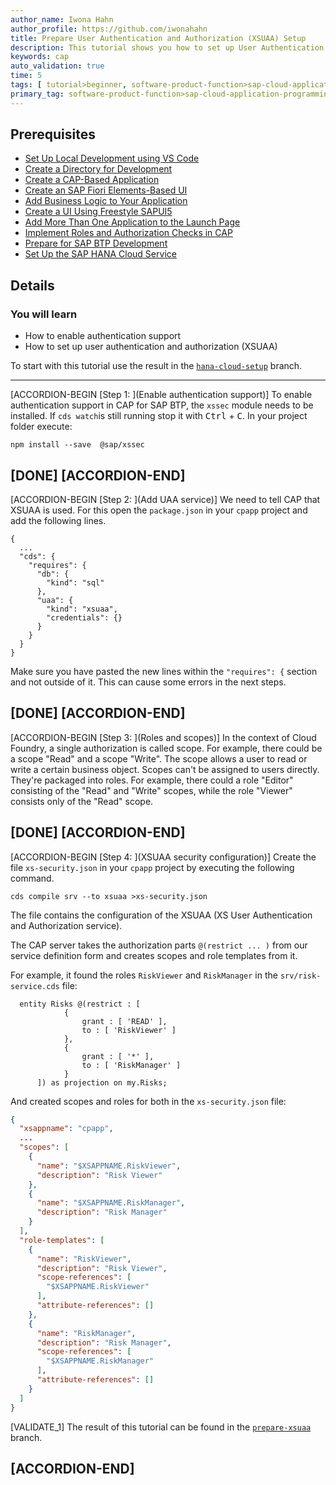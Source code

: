 ```yaml
---
author_name: Iwona Hahn
author_profile: https://github.com/iwonahahn
title: Prepare User Authentication and Authorization (XSUAA) Setup
description: This tutorial shows you how to set up User Authentication and Authorization (XSUAA).
keywords: cap
auto_validation: true
time: 5
tags: [ tutorial>beginner, software-product-function>sap-cloud-application-programming-model, programming-tool>node-js, software-product>sap-business-technology-platform, software-product>sap-fiori]
primary_tag: software-product-function>sap-cloud-application-programming-model
---
```


## Prerequisites
 - [Set Up Local Development using VS Code](btp-app-set-up-local-development)
 - [Create a Directory for Development](btp-app-create-directory)
 - [Create a CAP-Based Application](btp-app-create-cap-application)
 - [Create an SAP Fiori Elements-Based UI](btp-app-create-ui-fiori-elements)
 - [Add Business Logic to Your Application](btp-app-cap-business-logic)
 - [Create a UI Using Freestyle SAPUI5](btp-app-create-ui-freestyle-sapui5)
 - [Add More Than One Application to the Launch Page](btp-app-launchpage)
 - [Implement Roles and Authorization Checks in CAP](btp-app-cap-roles)
 - [Prepare for SAP BTP Development](btp-app-prepare-btp)
 - [Set Up the SAP HANA Cloud Service](btp-app-hana-cloud-setup)

## Details
### You will learn
 - How to enable authentication support
 - How to set up user authentication and authorization (XSUAA)


To start with this tutorial use the result in the [`hana-cloud-setup`](https://github.com/SAP-samples/cloud-cap-risk-management/tree/hana-cloud-setup) branch.

---

[ACCORDION-BEGIN [Step 1: ](Enable authentication support)]
To enable authentication support in CAP for SAP BTP, the `xssec` module needs to be installed. If `cds watch`is still running stop it with <kbd>Ctrl</kbd> + <kbd>C</kbd>. In your project folder execute:

```Shell/Bash
npm install --save  @sap/xssec
```

[DONE]
[ACCORDION-END]
---
[ACCORDION-BEGIN [Step 2: ](Add UAA service)]
We need to tell CAP that XSUAA is used. For this open the `package.json` in your `cpapp` project and add the following lines.

<!-- cpes-file package.json:$.cds.requires -->
```JSON[7-10]
{
  ...
  "cds": {
    "requires": {
      "db": {
        "kind": "sql"
      },
      "uaa": {
        "kind": "xsuaa",
        "credentials": {}
      }
    }
  }
}
```

Make sure you have pasted the new lines within the `"requires": {` section and not outside of it. This can cause some errors in the next steps.

[DONE]
[ACCORDION-END]
---
[ACCORDION-BEGIN [Step 3: ](Roles and scopes)]
In the context of Cloud Foundry, a single authorization is called scope. For example, there could be a scope "Read" and a scope "Write". The scope allows a user to read or write a certain business object. Scopes can't be assigned to users directly. They're packaged into roles. For example, there could a role "Editor" consisting of the "Read" and "Write" scopes, while the role "Viewer" consists only of the "Read" scope.

[DONE]
[ACCORDION-END]
---
[ACCORDION-BEGIN [Step 4: ](XSUAA security configuration)]
Create the file `xs-security.json` in your `cpapp` project by executing the following command.

```Shell/Bash
cds compile srv --to xsuaa >xs-security.json
```

The file contains the configuration of the XSUAA (XS User Authentication and Authorization service).

The CAP server takes the authorization parts `@(restrict ... )` from our service definition form and creates scopes and role templates from it.

For example, it found the roles `RiskViewer` and `RiskManager` in the `srv/risk-service.cds` file:

```JavaScript[4,8]
  entity Risks @(restrict : [
            {
                grant : [ 'READ' ],
                to : [ 'RiskViewer' ]
            },
            {
                grant : [ '*' ],
                to : [ 'RiskManager' ]
            }
      ]) as projection on my.Risks;
```

And created scopes and roles for both in the `xs-security.json` file:

```JSON
{
  "xsappname": "cpapp",
  ...
  "scopes": [
    {
      "name": "$XSAPPNAME.RiskViewer",
      "description": "Risk Viewer"
    },
    {
      "name": "$XSAPPNAME.RiskManager",
      "description": "Risk Manager"
    }
  ],
  "role-templates": [
    {
      "name": "RiskViewer",
      "description": "Risk Viewer",
      "scope-references": [
        "$XSAPPNAME.RiskViewer"
      ],
      "attribute-references": []
    },
    {
      "name": "RiskManager",
      "description": "Risk Manager",
      "scope-references": [
        "$XSAPPNAME.RiskManager"
      ],
      "attribute-references": []
    }
  ]
}
```

[VALIDATE_1]
The result of this tutorial can be found in the [`prepare-xsuaa`](https://github.com/SAP-samples/cloud-cap-risk-management/tree/prepare-xsuaa) branch.


[ACCORDION-END]
---
